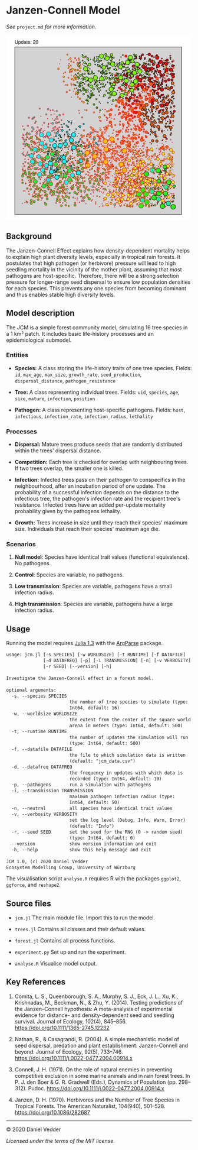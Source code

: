 # Janzen-Connell Model

*See* `project.md` *for more information.*

![A simulated forest after 20 updates](illustration.jpg)

## Background

The Janzen-Connell Effect explains how density-dependent mortality helps to
explain high plant diversity levels, especially in tropical rain forests. It 
postulates that high pathogen (or herbivore) pressure will lead to high seedling 
mortality in the vicinity of the mother plant, assuming that most pathogens are 
host-specific. Therefore, there will be a strong selection pressure for 
longer-range seed dispersal to ensure low population densities for each species. 
This prevents any one species from becoming dominant and thus enables stable high 
diversity levels.

## Model description

The JCM is a simple forest community model, simulating 16 tree species in a 1 km²
patch. It includes basic life-history processes and an epidemiological submodel.

### Entities

- **Species:** A class storing the life-history traits of one tree species.
  Fields: `id`, `max_age`, `max_size`, `growth_rate`, `seed_production`,
  `dispersal_distance`, `pathogen_resistance`
  
- **Tree:** A class representing individual trees. Fields: `uid`, `species`,
  `age`, `size`, `mature`, `infection`, `position`
  
- **Pathogen:** A class representing host-specific pathogens. Fields:
  `host`, `infectious`, `infection_rate`, `infection_radius`, `lethality`

### Processes

- **Dispersal:** Mature trees produce seeds that are randomly distributed 
within the trees' dispersal distance.

- **Competition:** Each tree is checked for overlap with neighbouring trees. 
If two trees overlap, the smaller one is killed.

- **Infection:** Infected trees pass on their pathogen to conspecifics in the
neighbourhood, after an incubation period of one update. The probability 
of a successful infection depends on the distance to the infectious tree, 
the pathogen's infection rate and the recipient tree's resistance. 
Infected trees have an added per-update mortality probability given 
by the pathogens lethality.

- **Growth:** Trees increase in size until they reach their species' maximum 
size. Individuals that reach their species' maximum age die.

### Scenarios

1. **Null model**: Species have identical trait values (functional equivalence).
   No pathogens.
   
2. **Control**: Species are variable, no pathogens.

3. **Low transmission**: Species are variable, pathogens have a small infection 
  radius.

4. **High transmission**: Species are variable, pathogens have a large infection 
  radius.

## Usage

Running the model requires [Julia 1.3](https://julialang.org/downloads/) with the
[ArgParse](https://argparsejl.readthedocs.io/en/latest/argparse.html#) package.

```
usage: jcm.jl [-s SPECIES] [-w WORLDSIZE] [-t RUNTIME] [-f DATAFILE]
              [-d DATAFREQ] [-p] [-i TRANSMISSION] [-n] [-v VERBOSITY]
              [-r SEED] [--version] [-h]

Investigate the Janzen-Connell effect in a forest model.

optional arguments:
  -s, --species SPECIES
                        the number of tree species to simulate (type:
                        Int64, default: 16)
  -w, --worldsize WORLDSIZE
                        the extent from the center of the square world
                        arena in meters (type: Int64, default: 500)
  -t, --runtime RUNTIME
                        the number of updates the simulation will run
                        (type: Int64, default: 500)
  -f, --datafile DATAFILE
                        the file to which simulation data is written
                        (default: "jcm_data.csv")
  -d, --datafreq DATAFREQ
                        the frequency in updates with which data is
                        recorded (type: Int64, default: 10)
  -p, --pathogens       run a simulation with pathogens
  -i, --transmission TRANSMISSION
                        maximum pathogen infection radius (type:
                        Int64, default: 50)
  -n, --neutral         all species have identical trait values
  -v, --verbosity VERBOSITY
                        set the log level (Debug, Info, Warn, Error)
                        (default: "Info")
  -r, --seed SEED       set the seed for the RNG (0 -> random seed)
                        (type: Int64, default: 0)
  --version             show version information and exit
  -h, --help            show this help message and exit

JCM 1.0, (c) 2020 Daniel Vedder
Ecosystem Modelling Group, University of Würzburg
```

The visualisation script `analyse.R` requires R with the packages `ggplot2`, 
`ggforce`, and `reshape2`.

## Source files

- `jcm.jl` The main module file. Import this to run the model.

- `trees.jl` Contains all classes and their default values.

- `forest.jl` Contains all process functions.

- `experiment.py` Set up and run the experiment.

- `analyse.R` Visualise model output.

## Key References

1. Comita, L. S., Queenborough, S. A., Murphy, S. J., Eck, J. L., Xu, K., 
Krishnadas, M., Beckman, N., & Zhu, Y. (2014). Testing predictions of the 
Janzen–Connell hypothesis: A meta-analysis of experimental evidence for 
distance- and density-dependent seed and seedling survival. Journal of Ecology, 
102(4), 845–856. https://doi.org/10.1111/1365-2745.12232

2. Nathan, R., & Casagrandi, R. (2004). A simple mechanistic model of seed 
dispersal, predation and plant establishment: Janzen-Connell and beyond. 
Journal of Ecology, 92(5), 733–746. https://doi.org/10.1111/j.0022-0477.2004.00914.x

3. Connell, J. H. (1971). On the role of natural enemies in preventing 
competitive exclusion in some marine animals and in rain forest trees. 
In P. J. den Boer & G. R. Gradwell (Eds.), Dynamics of Population 
(pp. 298–312). Pudoc. https://doi.org/10.1111/j.0022-0477.2004.00914.x

4. Janzen, D. H. (1970). Herbivores and the Number of Tree Species in 
Tropical Forests. The American Naturalist, 104(940), 501–528. 
https://doi.org/10.1086/282687

---
&copy; 2020 Daniel Vedder

*Licensed under the terms of the MIT license.*
